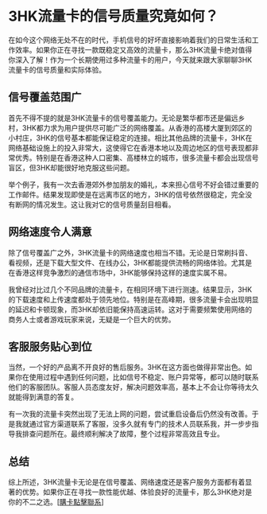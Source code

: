 # 3HK流量卡的信号质量究竟如何？

在如今这个网络无处不在的时代，手机信号的好坏直接影响着我们的日常生活和工作效率。如果你正在寻找一款既稳定又高效的流量卡，那么3HK流量卡绝对值得你深入了解！作为一个长期使用过多种流量卡的用户，今天就来跟大家聊聊3HK流量卡的信号质量和实际体验。

## 信号覆盖范围广

首先不得不提的就是3HK流量卡的信号覆盖能力。无论是繁华都市还是偏远乡村，3HK都力求为用户提供尽可能广泛的网络覆盖。从香港的高楼大厦到郊区的小村庄，3HK的信号基本都能保证稳定的连接。相比其他品牌的流量卡，3HK在网络基础设施上的投入非常大，这使得它在香港本地以及周边地区的信号表现都非常优秀。特别是在香港这种人口密集、高楼林立的城市，很多流量卡都会出现信号盲区，但3HK却能很好地克服这些问题。

举个例子，我有一次去香港郊外参加朋友的婚礼，本来担心信号不好会错过重要的工作邮件。结果发现即使是在远离市区的地方，3HK的信号依然很稳定，完全没有断网的情况发生。这让我对它的信号质量刮目相看。

## 网络速度令人满意

除了信号覆盖广之外，3HK流量卡的网络速度也相当不错。无论是日常刷抖音、看视频，还是下载大型文件、在线办公，3HK都能提供流畅的网络体验。尤其是在香港这样竞争激烈的通信市场中，3HK能够保持这样的速度实属不易。

我曾经对比过几个不同品牌的流量卡，在相同环境下进行测速。结果显示，3HK的下载速度和上传速度都处于领先地位。特别是在高峰期，很多流量卡会出现明显的延迟和卡顿现象，而3HK却依旧能保持高速运转。这对于需要频繁使用网络的商务人士或者游戏玩家来说，无疑是一个巨大的优势。

## 客服服务贴心到位

当然，一个好的产品离不开良好的售后服务。3HK在这方面也做得非常出色。如果你在使用过程中遇到任何问题，比如信号不稳定、账户异常等，都可以随时联系他们的客服团队。客服人员态度友好，解决问题效率高，基本上不会让你等待太久就能得到满意的答复。

有一次我的流量卡突然出现了无法上网的问题，尝试重启设备后仍然没有改善。于是我就通过官方渠道联系了客服，没多久就有专门的技术人员联系我，并一步步指导我排查问题所在。最终顺利解决了故障，整个过程非常高效且专业。

## 总结

综上所述，3HK流量卡无论是在信号覆盖、网络速度还是客户服务方面都有着显著的优势。如果你正在寻找一款性能优越、体验良好的流量卡，那么3HK绝对是你的不二之选。[[購卡點擊聯系](https://t.me/s/esim1088)]